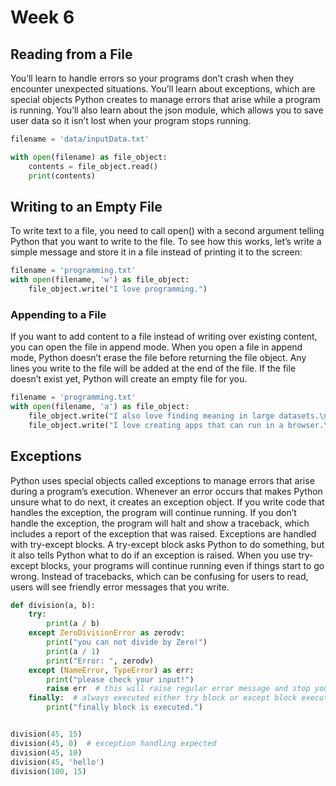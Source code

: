 # Week 6

## Reading from a File
You’ll learn to handle errors so your programs don’t crash when they encounter unexpected situations. You’ll learn about exceptions, which are special objects Python creates to manage errors that arise while a program is running. You’ll also learn about the json module, which allows you to save user data so it isn’t lost when your program stops running.

```python
filename = 'data/inputData.txt'

with open(filename) as file_object:
    contents = file_object.read()
    print(contents)

```

## Writing to an Empty File
To write text to a file, you need to call open() with a second argument telling Python that you want to write to the file. To see how this works, let’s write a simple message and store it in a file instead of printing it to the screen:

```python
filename = 'programming.txt'
with open(filename, 'w') as file_object:
    file_object.write("I love programming.")  
```

### Appending to a File
If you want to add content to a file instead of writing over existing content,
you can open the file in append mode. When you open a file in append mode,
Python doesn’t erase the file before returning the file object. Any lines you
write to the file will be added at the end of the file. If the file doesn’t exist yet, Python will create an empty file for you.

```python
filename = 'programming.txt'
with open(filename, 'a') as file_object:
    file_object.write("I also love finding meaning in large datasets.\n")
    file_object.write("I love creating apps that can run in a browser.\n")
```

## Exceptions
Python uses special objects called exceptions to manage errors that arise during
a program’s execution. Whenever an error occurs that makes Python
unsure what to do next, it creates an exception object. If you write code
that handles the exception, the program will continue running. If you don’t
handle the exception, the program will halt and show a traceback, which
includes a report of the exception that was raised.
Exceptions are handled with try-except blocks. A try-except block asks
Python to do something, but it also tells Python what to do if an exception
is raised. When you use try-except blocks, your programs will continue
running even if things start to go wrong. Instead of tracebacks, which can
be confusing for users to read, users will see friendly error messages that
you write.

```python
def division(a, b):
    try:
        print(a / b)
    except ZeroDivisionError as zerodv:
        print("you can not divide by Zero!")
        print(a / 1)
        print("Error: ", zerodv)
    except (NameError, TypeError) as err:
        print("please check your input!")
        raise err  # this will raise regular error message and stop your execution
    finally:  # always executed either try block or except block executed
        print("finally block is executed.")


division(45, 15)
division(45, 0)  # exception handling expected
division(45, 10)
division(45, 'hello')
division(100, 15)

```